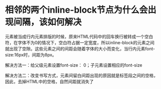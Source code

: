 # 相邻的两个inline-block节点为什么会出现间隔，该如何解决

元素被当成行内元素排版的时候，原来HTML代码中的回车换行被转成一个空白符，在字体不为0的情况下，空白符占据一定宽度，所以inline-block的元素之间就出现了空隙。这些元素之间的间距会随着字体的大小而变化，当行内元素font-size:16px时，间距为8px。

解决方法一：给父级元素设置font-size： 0；子元素设置相应的font-size

解决方法二：改变书写方式，元素间留白间距出现的原因就是标签段之间的空格，因此，去掉HTML中的空格，自然间距就消失了